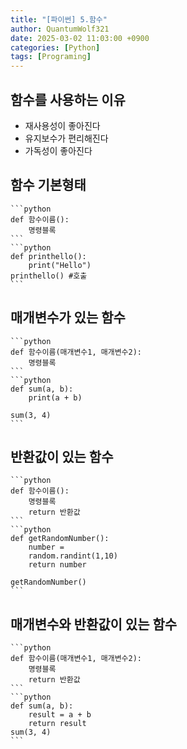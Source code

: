 ```yaml
---
title: "[파이썬] 5.함수"
author: QuantumWolf321
date: 2025-03-02 11:03:00 +0900
categories: [Python]
tags: [Programing]
---
```

## 함수를 사용하는 이유
- 재사용성이 좋아진다
- 유지보수가 편리해진다
- 가독성이 좋아진다
## 함수 기본형태
    ```python
    def 함수이름():
        명령블록 
    ```
    ```python
    def printhello():
        print("Hello")
    printhello() #호출
    ```
## 매개변수가 있는 함수
    ```python
    def 함수이름(매개변수1, 매개변수2):
        명령블록
    ```
    ```python
    def sum(a, b):
        print(a + b)

    sum(3, 4)
    ```
## 반환값이 있는 함수
    ```python
    def 함수이름():
        명령블록
        return 반환값
    ```
    ```python
    def getRandomNumber():
        number =
        random.randint(1,10)
        return number

    getRandomNumber()
    ```

## 매개변수와 반환값이 있는 함수
    ```python
    def 함수이름(매개변수1, 매개변수2):
        명령블록
        return 반환값
    ```
    ```python
    def sum(a, b):
        result = a + b
        return result
    sum(3, 4)
    ```